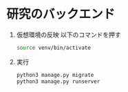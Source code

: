 # 研究のバックエンド
1. 仮想環境の反映
   以下のコマンドを押す
   ```bash
   source venv/bin/activate
   ```

2. 実行
   ```bash
   python3 manage.py migrate
   python3 manage.py runserver
   ```
   
